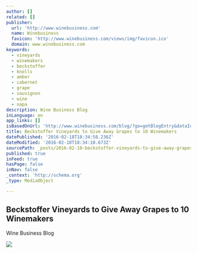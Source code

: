 ```yaml
---
author: []
related: []
publisher:
  url: 'http://www.winebusiness.com'
  name: Winebusiness
  favicon: 'http://www.winebusiness.com/views/img/favicon.ico'
  domain: www.winebusiness.com
keywords:
  - vineyards
  - winemakers
  - beckstoffer
  - knolls
  - amber
  - cabernet
  - grape
  - sauvignon
  - wine
  - napa
description: Wine Business Blog
inLanguage: en
app_links: []
isBasedOnUrl: 'http://www.winebusiness.com/blog/?go=getBlogEntry&dataId=163765'
title: Beckstoffer Vineyards to Give Away Grapes to 10 Winemakers
datePublished: '2016-02-18T18:34:58.236Z'
dateModified: '2016-02-18T18:34:10.673Z'
sourcePath: _posts/2016-02-18-beckstoffer-vineyards-to-give-away-grapes-to-10-winemakers.md
published: true
inFeed: true
hasPage: false
inNav: false
_context: 'http://schema.org'
_type: MediaObject

---
```

<article style=""><h1>Beckstoffer Vineyards to Give Away Grapes to 10 Winemakers</h1><p>Wine Business Blog</p><img src="http://www.winebusiness.com/views/img/col2_wbblog_authors.png" /></article>